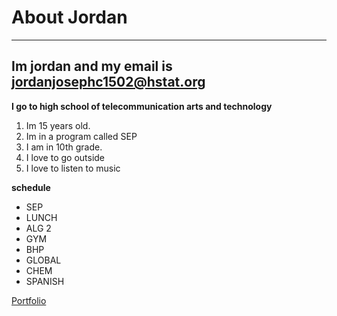
# About Jordan
___
## Im jordan and my email is jordanjosephc1502@hstat.org

**I go to high school of telecommunication arts and technology**

1. Im 15 years old.
2. Im in a program called SEP
3. I am in 10th grade.
4. I love to go outside
5. I love to listen to music

**schedule**

- SEP
- LUNCH
- ALG 2
- GYM
- BHP
- GLOBAL
- CHEM
- SPANISH





[Portfolio](https://github.com/jordanjosephc1502)
